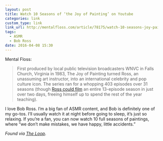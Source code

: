 ```yaml
---
layout: post
title: Watch 10 Seasons of ‘the Joy of Painting’ on Youtube
categories: link
custom_type: link
link_url: http://mentalfloss.com/article/78175/watch-10-seasons-joy-painting-youtube-free
tags:
  - ASMR
  - Bob Ross
date: 2016-04-08 15:30
---
```

Mental Floss:

> First produced by local public television broadcasters WNVC in Falls Church, Virginia in 1983, The Joy of Painting turned Ross, an unassuming art instructor, into an international celebrity and pop culture icon. The series ran for a whopping 403 episodes over 31 seasons (though [Ross could film](http://mentalfloss.com/article/23260/5-happy-little-things-you-didnt-know-about-bob-ross) an entire 13-episode season in just over two days, freeing himself up to spend the rest of the year teaching).

I love Bob Ross. I’m a big fan of ASMR content, and Bob is definitely one of my go-tos. I’ll usually watch it at night before going to sleep, it’s just so relaxing. If you’re a fan, you can now watch 10 full seasons of paintings, where “we don’t make mistakes, we have happy, little accidents.”

*Found via [The Loop](http://www.loopinsight.com/2016/04/05/10-seasons-of-the-joy-of-painting-on-youtube-2/).*